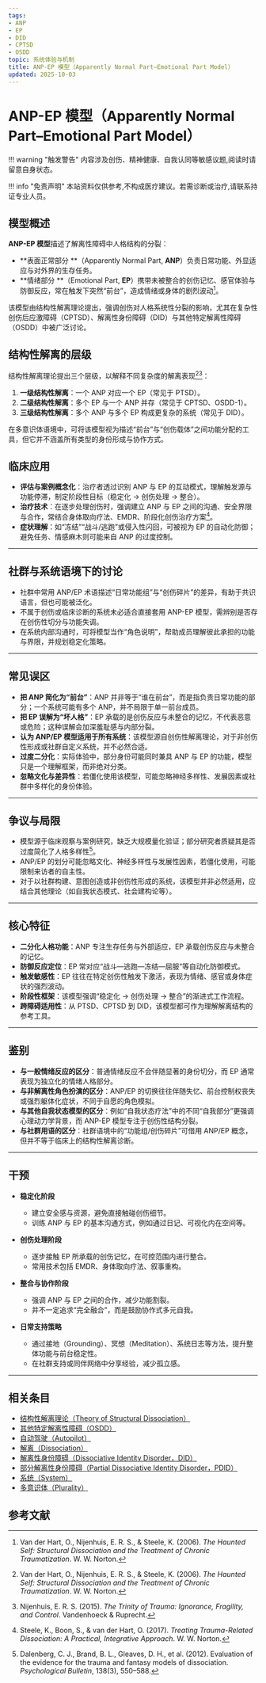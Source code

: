 ```yaml
---
tags:
- ANP
- EP
- DID
- CPTSD
- OSDD
topic: 系统体验与机制
title: ANP-EP 模型（Apparently Normal Part–Emotional Part Model）
updated: 2025-10-03
---
```


# ANP-EP 模型（Apparently Normal Part–Emotional Part Model）

!!! warning "触发警告"
    内容涉及创伤、精神健康、自我认同等敏感议题,阅读时请留意自身状态。

!!! info "免责声明"
    本站资料仅供参考,不构成医疗建议。若需诊断或治疗,请联系持证专业人员。

## 模型概述

**ANP-EP 模型**描述了解离性障碍中人格结构的分裂：

- **表面正常部分 **（Apparently Normal Part, **ANP**）负责日常功能、外显适应与对外界的生存任务。
- **情绪部分 **（Emotional Part, **EP**）携带未被整合的创伤记忆、感官体验与防御反应，常在触发下突然“前台”，造成情绪或身体的剧烈波动[^ANP-1]。

该模型由结构性解离理论提出，强调创伤对人格系统性分裂的影响，尤其在复杂性创伤后应激障碍（CPTSD）、解离性身份障碍（DID）与其他特定解离性障碍（OSDD）中被广泛讨论。

## 结构性解离的层级

结构性解离理论提出三个层级，以解释不同复杂度的解离表现[^ANP-1][^ANP-2]：

1. **一级结构性解离**：一个 ANP 对应一个 EP（常见于 PTSD）。
2. **二级结构性解离**：多个 EP 与一个 ANP 并存（常见于 CPTSD、OSDD-1）。
3. **三级结构性解离**：多个 ANP 与多个 EP 构成更复杂的系统（常见于 DID）。

在多意识体语境中，可将该模型视为描述“前台”与“创伤载体”之间功能分配的工具，但它并不涵盖所有类型的身份形成与协作方式。

## 临床应用

- **评估与案例概念化**：治疗者透过识别 ANP 与 EP 的互动模式，理解触发源与功能停滞，制定阶段性目标（稳定化 → 创伤处理 → 整合）。
- **治疗技术**：在逐步处理创伤时，强调建立 ANP 与 EP 之间的沟通、安全界限与合作，常结合身体取向疗法、EMDR、阶段化创伤治疗方案[^ANP-3]。
- **症状理解**：如“冻结”“战斗/逃跑”或侵入性闪回，可被视为 EP 的自动化防御；避免任务、情感麻木则可能来自 ANP 的过度控制。

---

## 社群与系统语境下的讨论

- 社群中常用 ANP/EP 术语描述“日常功能组”与“创伤碎片”的差异，有助于共识语言，但也可能被泛化。
- 不属于创伤或临床诊断的系统未必适合直接套用 ANP-EP 模型，需辨别是否存在创伤性切分与功能失调。
- 在系统内部沟通时，可将模型当作“角色说明”，帮助成员理解彼此承担的功能与界限，并规划稳定化策略。

---

## 常见误区

- **把 ANP 简化为“前台”**：ANP 并非等于“谁在前台”，而是指负责日常功能的部分；一个系统可能有多个 ANP，并不局限于单一前台成员。
- **把 EP 误解为“坏人格”**：EP 承载的是创伤反应与未整合的记忆，不代表恶意或危险；这种误解会加深羞耻感与内部分裂。
- **认为 ANP/EP 模型适用于所有系统**：该模型源自创伤性解离理论，对于非创伤性形成或社群自定义系统，并不必然合适。
- **过度二分化**：实际体验中，部分身份可能同时兼具 ANP 与 EP 的功能，模型只是一个理解框架，而非绝对分类。
- **忽略文化与差异性**：若僵化使用该模型，可能忽略神经多样性、发展因素或社群中多样化的身份体验。

---

## 争议与局限

- 模型源于临床观察与案例研究，缺乏大规模量化验证；部分研究者质疑其是否过度简化了人格多样性[^ANP-4]。
- ANP/EP 的划分可能忽略文化、神经多样性与发展性因素，若僵化使用，可能限制来访者的自主性。
- 对于以社群构建、意图创造或非创伤性形成的系统，该模型并非必然适用，应结合其他理论（如自我状态模式、社会建构论等）。

---

## 核心特征

- **二分化人格功能**：ANP 专注生存任务与外部适应，EP 承载创伤反应与未整合的记忆。
- **防御反应定位**：EP 常对应“战斗—逃跑—冻结—屈服”等自动化防御模式。
- **触发敏感性**：EP 往往在特定创伤性触发下激活，表现为情绪、感官或身体症状的强烈波动。
- **阶段性框架**：该模型强调“稳定化 → 创伤处理 → 整合”的渐进式工作流程。
- **跨障碍适用性**：从 PTSD、CPTSD 到 DID，该模型都可作为理解解离结构的参考工具。

---

## 鉴别

- **与一般情绪反应的区分**：普通情绪反应不会伴随显著的身份切分，而 EP 通常表现为独立化的情绪人格部分。
- **与非解离性角色扮演的区分**：ANP/EP 的切换往往伴随失忆、前台控制权丧失或强烈躯体化症状，不同于自愿的角色模拟。
- **与其他自我状态模型的区分**：例如“自我状态疗法”中的不同“自我部分”更强调心理动力学背景，而 ANP-EP 模型专注于创伤性结构分裂。
- **与社群用语的区分**：社群语境中的“功能组/创伤碎片”可借用 ANP/EP 概念，但并不等于临床上的结构性解离诊断。

---

## 干预

- **稳定化阶段**

  - 建立安全感与资源，避免直接触碰创伤细节。
  - 训练 ANP 与 EP 的基本沟通方式，例如通过日记、可视化内在空间等。

- **创伤处理阶段**

  - 逐步接触 EP 所承载的创伤记忆，在可控范围内进行整合。
  - 常用技术包括 EMDR、身体取向疗法、叙事重构。

- **整合与协作阶段**

  - 强调 ANP 与 EP 之间的合作，减少功能割裂。
  - 并不一定追求“完全融合”，而是鼓励协作式多元自我。

- **日常支持策略**

  - 通过接地（Grounding）、冥想（Meditation）、系统日志等方法，提升整体功能与前台稳定性。
  - 在社群支持或同伴网络中分享经验，减少孤立感。

---

## 相关条目

- [结构性解离理论（Theory of Structural Dissociation）](Structural-Dissociation-Theory.md)
- [其他特定解离性障碍（OSDD）](OSDD.md)
- [自动驾驶（Autopilot）](Autopilot.md)
- [解离（Dissociation）](Dissociation.md)
- [解离性身份障碍（Dissociative Identity Disorder，DID）](DID.md)
- [部分解离性身份障碍（Partial Dissociative Identity Disorder，PDID）](Partial-Dissociative-Identity-Disorder-PDID.md)
- [系统（System）](System.md)
- [多意识体（Plurality）](Plurality.md)

## 参考文献

[^ANP-1]: Van der Hart, O., Nijenhuis, E. R. S., & Steele, K. (2006). _The Haunted Self: Structural Dissociation and the Treatment of Chronic Traumatization_. W. W. Norton.
[^ANP-2]: Nijenhuis, E. R. S. (2015). _The Trinity of Trauma: Ignorance, Fragility, and Control_. Vandenhoeck & Ruprecht.
[^ANP-3]: Steele, K., Boon, S., & van der Hart, O. (2017). _Treating Trauma-Related Dissociation: A Practical, Integrative Approach_. W. W. Norton.
[^ANP-4]: Dalenberg, C. J., Brand, B. L., Gleaves, D. H., et al. (2012). Evaluation of the evidence for the trauma and fantasy models of dissociation. _Psychological Bulletin_, 138(3), 550–588.
